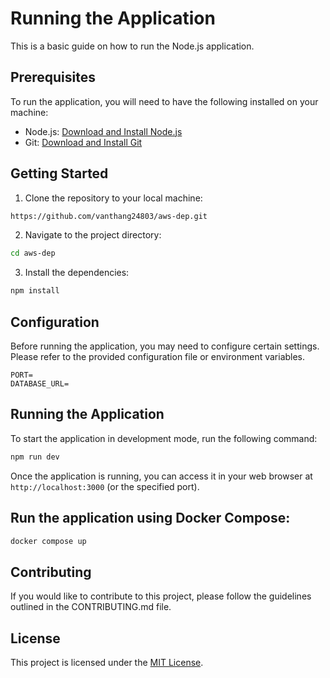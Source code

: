 # Running the Application

This is a basic guide on how to run the Node.js application.

## Prerequisites

To run the application, you will need to have the following installed on your machine:

- Node.js: [Download and Install Node.js](https://nodejs.org/en/download/)
- Git: [Download and Install Git](https://git-scm.com/downloads)

## Getting Started

1. Clone the repository to your local machine:

```bash
https://github.com/vanthang24803/aws-dep.git
```

2. Navigate to the project directory:

```bash
cd aws-dep
```

3. Install the dependencies:

```bash
npm install
```

## Configuration

Before running the application, you may need to configure certain settings. Please refer to the provided configuration file or environment variables.

```env
PORT=
DATABASE_URL=
```

## Running the Application

To start the application in development mode, run the following command:

```bash
npm run dev
```

Once the application is running, you can access it in your web browser at `http://localhost:3000` (or the specified port).

## Run the application using Docker Compose:

```bash
docker compose up
```

## Contributing

If you would like to contribute to this project, please follow the guidelines outlined in the CONTRIBUTING.md file.

## License

This project is licensed under the [MIT License](LICENSE).
